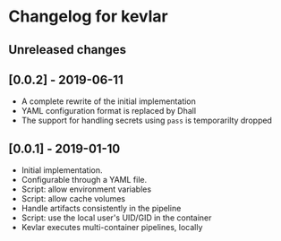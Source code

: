 # Changelog for kevlar

## Unreleased changes

## [0.0.2] - 2019-06-11

- A complete rewrite of the initial implementation
- YAML configuration format is replaced by Dhall
- The support for handling secrets using `pass` is temporarilty dropped

## [0.0.1] - 2019-01-10

- Initial implementation.
- Configurable through a YAML file.
- Script: allow environment variables
- Script: allow cache volumes
- Handle artifacts consistently in the pipeline
- Script: use the local user's UID/GID in the container
- Kevlar executes multi-container pipelines, locally
